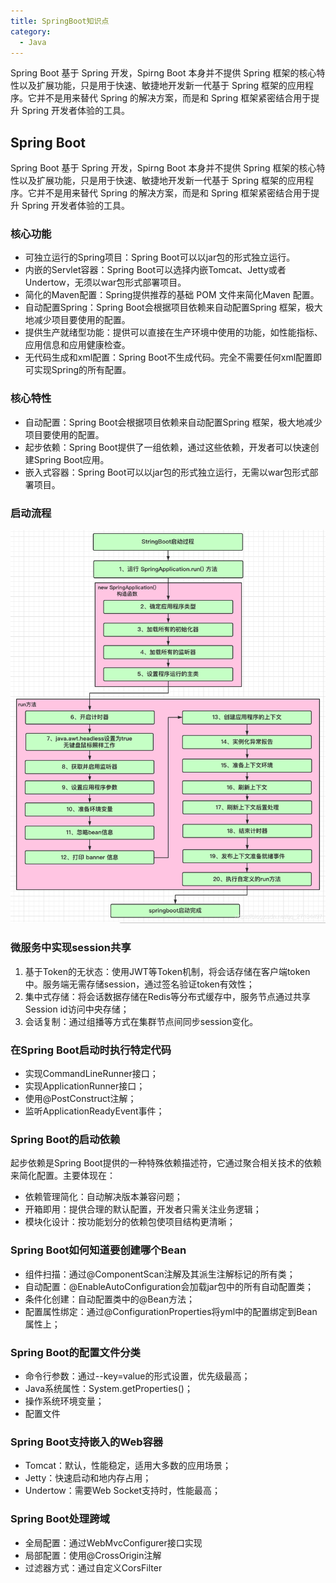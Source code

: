 ```yaml
---
title: SpringBoot知识点
category:
  - Java
---
```


Spring Boot 基于 Spring 开发，Spirng Boot 本身并不提供 Spring 框架的核⼼特性以及扩展功能，只是⽤于快速、敏捷地开发新⼀代基于 Spring 框架的应⽤程序。它并不是⽤来替代 Spring 的解决⽅案，⽽是和 Spring 框架紧密结合⽤于提升 Spring 开发者体验的⼯具。
<!-- more -->

## Spring Boot
Spring Boot 基于 Spring 开发，Spirng Boot 本身并不提供 Spring 框架的核⼼特性以及扩展功能，只是⽤于快速、敏捷地开发新⼀代基于 Spring 框架的应⽤程序。它并不是⽤来替代 Spring 的解决⽅案，⽽是和 Spring 框架紧密结合⽤于提升 Spring 开发者体验的⼯具。

### 核心功能

- 可独立运行的Spring项目：Spring Boot可以以jar包的形式独立运行。
- 内嵌的Servlet容器：Spring Boot可以选择内嵌Tomcat、Jetty或者Undertow，无须以war包形式部署项目。
- 简化的Maven配置：Spring提供推荐的基础 POM 文件来简化Maven 配置。
- 自动配置Spring：Spring Boot会根据项目依赖来自动配置Spring 框架，极大地减少项目要使用的配置。
- 提供生产就绪型功能：提供可以直接在生产环境中使用的功能，如性能指标、应用信息和应用健康检查。
- 无代码生成和xml配置：Spring Boot不生成代码。完全不需要任何xml配置即可实现Spring的所有配置。

### 核心特性

- 自动配置：Spring Boot会根据项目依赖来自动配置Spring 框架，极大地减少项目要使用的配置。
- 起步依赖：Spring Boot提供了一组依赖，通过这些依赖，开发者可以快速创建Spring Boot应用。
- 嵌入式容器：Spring Boot可以以jar包的形式独立运行，无需以war包形式部署项目。

### 启动流程

![SpringBoot启动流程.png](./SpringBoot启动流程.png)

### 微服务中实现session共享

1. 基于Token的无状态：使用JWT等Token机制，将会话存储在客户端token中。服务端无需存储session，通过签名验证token有效性；
2. 集中式存储：将会话数据存储在Redis等分布式缓存中，服务节点通过共享Session id访问中央存储；
3. 会话复制：通过组播等方式在集群节点间同步session变化。

### 在Spring Boot启动时执行特定代码

- 实现CommandLineRunner接口；
- 实现ApplicationRunner接口；
- 使用@PostConstruct注解；
- 监听ApplicationReadyEvent事件；

### Spring Boot的启动依赖

起步依赖是Spring Boot提供的一种特殊依赖描述符，它通过聚合相关技术的依赖来简化配置。主要体现在：
- 依赖管理简化：自动解决版本兼容问题；
- 开箱即用：提供合理的默认配置，开发者只需关注业务逻辑；
- 模块化设计：按功能划分的依赖包使项目结构更清晰；

### Spring Boot如何知道要创建哪个Bean

- 组件扫描：通过@ComponentScan注解及其派生注解标记的所有类；
- 自动配置：@EnableAutoConfiguration会加载jar包中的所有自动配置类；
- 条件化创建：自动配置类中的@Bean方法；
- 配置属性绑定：通过@ConfigurationProperties将yml中的配置绑定到Bean属性上；

### Spring Boot的配置文件分类

- 命令行参数：通过--key=value的形式设置，优先级最高；
- Java系统属性：System.getProperties()；
- 操作系统环境变量；
- 配置文件

### Spring Boot支持嵌入的Web容器

- Tomcat：默认，性能稳定，适用大多数的应用场景；
- Jetty：快速启动和地内存占用；
- Undertow：需要Web Socket支持时，性能最高；

### Spring Boot处理跨域

- 全局配置：通过WebMvcConfigurer接口实现
- 局部配置：使用@CrossOrigin注解
- 过滤器方式：通过自定义CorsFilter